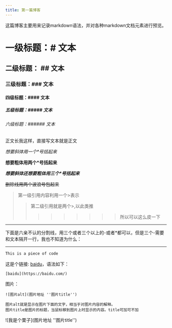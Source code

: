 ```yaml
---
title: 第一篇博客
---
```

这篇博客主要用来记录markdown语法，并对各种markdown文档元素进行预览。

# 一级标题：# 文本

## 二级标题： ## 文本

### 三级标题：### 文本

#### 四级标题：#### 文本

##### 五级标题：##### 文本

###### 六级标题：###### 文本

正文长我这样，直接写文本就是正文

*想要斜体用一个\*号括起来*

**想要粗体用两个\*号括起来**

***想要斜体还想要粗体用三个\*号括起来***

~~删除线用两个波浪号包起来~~

>第一级引用内容利用一个\>表示
>>第二级引用就是两个\>,以此类推
>>>>>>>>>所以可以这么皮一下

***
下面是六亲不认的分割线，用三个或者三个以上的-或者*都可以，但是三个-需要和文本隔开一行，我也不知道为什么：

---

``` bash
This is a piece of code
```

这是个链接: [baidu](https://baidu.com/)，语法如下：
```
[baidu](https://baidu.com/)
```

图片：
```
![图片alt](图片地址 ''图片title'')

图片alt就是显示在图片下面的文字，相当于对图片内容的解释。
图片title是图片的标题，当鼠标移到图片上时显示的内容。title可加可不加
```
![我是个栗子](图片地址 ''图片title'')